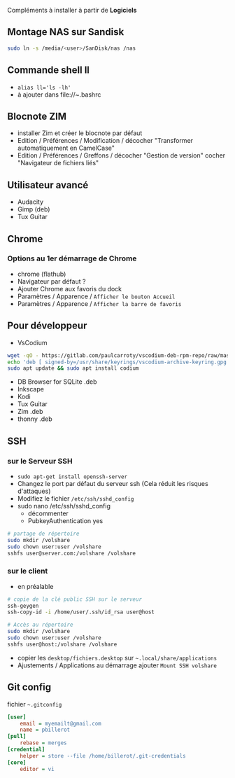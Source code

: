 
Compléments à installer à partir de **Logiciels**

## Montage NAS sur Sandisk
```bash
sudo ln -s /media/<user>/SanDisk/nas /nas
```

## Commande shell ll
- `alias ll='ls -lh'`
- à ajouter dans file://~.bashrc

## Blocnote ZIM
- installer Zim et créer le blocnote par défaut
- Edition / Préférences / Modification / décocher "Transformer automatiquement en CamelCase"
- Edition / Préférences / Greffons / décocher "Gestion de version" cocher "Navigateur de fichiers liés"

## Utilisateur avancé
- Audacity
- Gimp (deb)
- Tux Guitar

## Chrome
### Options au 1er démarrage de Chrome
- chrome (flathub)
- Navigateur par défaut ?
- Ajouter Chrome aux favoris du dock
- Paramètres / Apparence / `Afficher le bouton Accueil`
- Paramètres / Apparence / `Afficher la barre de favoris`

## Pour développeur

- VsCodium
```bash
wget -qO - https://gitlab.com/paulcarroty/vscodium-deb-rpm-repo/raw/master/pub.gpg'' | gpg --dearmor | sudo dd of=/usr/share/keyrings/vscodium-archive-keyring.gpg''
echo 'deb [ signed-by=/usr/share/keyrings/vscodium-archive-keyring.gpg ] https://paulcarroty.gitlab.io/vscodium-deb-rpm-repo/debs vscodium main' | sudo tee /etc/apt/sources.list.d/vscodium.list
sudo apt update && sudo apt install codium
```

- DB Browser for SQLite .deb
- Inkscape
- Kodi
- Tux Guitar
- Zim .deb
- thonny .deb

## SSH
### sur le Serveur SSH
- `sudo apt-get install openssh-server`
- Changez le port par défaut du serveur ssh
    (Cela réduit les risques d'attaques)
- Modifiez le fichier `/etc/ssh/sshd_config`
- sudo nano /etc/ssh/sshd_config
    - décommenter
    - PubkeyAuthentication yes

```bash
# partage de répertoire
sudo mkdir /volshare
sudo chown user:user /volshare
sshfs user@server.com:/volshare /volshare
```

### sur le client
- en préalable
```bash
# copie de la clé public SSH sur le serveur
ssh-geygen
ssh-copy-id -i /home/user/.ssh/id_rsa user@host
```
```bash
# Accès au répertoire
sudo mkdir /volshare
sudo chown user:user /volshare
sshfs user@host:/volshare /volshare
```
- copier les `desktop/fichiers.desktop` sur `~.local/share/applications`
- Ajustements / Applications au démarrage ajouter `Mount SSH volshare`

## Git config
fichier `~.gitconfig`
```ini
[user]
	email = myemailt@gmail.com
	name = pbillerot
[pull]
	rebase = merges
[credential]
	helper = store --file /home/billerot/.git-credentials
[core]
	editor = vi
```
